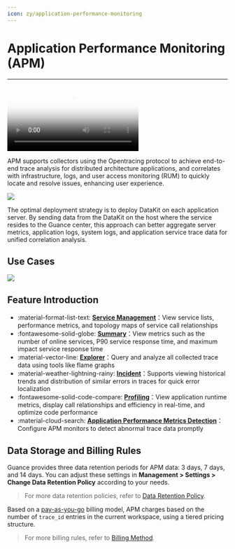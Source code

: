```yaml
---
icon: zy/application-performance-monitoring
---
```

# Application Performance Monitoring (APM)
---

<video controls="controls" poster="https://static.guance.com/dataflux/help/video/apm.jpeg" >
      <source id="mp4" src="https://static.guance.com/dataflux/help/video/apm.mp4" type="video/mp4">
</video>

APM supports collectors using the Opentracing protocol to achieve end-to-end trace analysis for distributed architecture applications, and correlates with infrastructure, logs, and user access monitoring (RUM) to quickly locate and resolve issues, enhancing user experience.

![](img/1.apm-2.png)

The optimal deployment strategy is to deploy DataKit on each application server. By sending data from the DataKit on the host where the service resides to the Guance center, this approach can better aggregate server metrics, application logs, system logs, and application service trace data for unified correlation analysis.

## Use Cases

![](img/apm-usecase.png)

<!--
- Efficient management of large-scale distributed applications: Through the service list, you can view ownership, dependencies, and performance metrics of different services in real-time, quickly identifying and resolving performance issues;
- End-to-end distributed trace analysis: Using flame graphs, you can easily observe the flow and execution efficiency of each Span in the entire trace;
- Data correlation analysis: Automatically correlate infrastructure, logs, and RUM data using rich tagging features for analysis;
- Method-level code performance tracing: Collect Profile data to obtain associated code execution snippets related to trace Spans, intuitively displaying performance bottlenecks to help developers find optimization directions.
-->

## Feature Introduction

<div class="grid cards" markdown>

- :material-format-list-text: __[Service Management](./service-manag/index.md)__：View service lists, performance metrics, and topology maps of service call relationships
- :fontawesome-solid-globe: __[Summary](overview.md)__：View metrics such as the number of online services, P90 service response time, and maximum impact service response time
- :material-vector-line: __[Explorer](./explorer/index.md)__：Query and analyze all collected trace data using tools like flame graphs
- :material-weather-lightning-rainy: __[Incident](error.md)__：Supports viewing historical trends and distribution of similar errors in traces for quick error localization
- :fontawesome-solid-code-compare: __[Profiling](profile.md)__：View application runtime metrics, display call relationships and efficiency in real-time, and optimize code performance
- :material-cloud-search: __[Application Performance Metrics Detection](../monitoring/monitor/application-performance-detection.md)__：Configure APM monitors to detect abnormal trace data promptly

</div>

## Data Storage and Billing Rules

Guance provides three data retention periods for APM data: 3 days, 7 days, and 14 days. You can adjust these settings in **Management > Settings > Change Data Retention Policy** according to your needs.

> For more data retention policies, refer to [Data Retention Policy](../billing-method/data-storage.md).

Based on a <u>pay-as-you-go</u> billing model, APM charges based on the number of `trace_id` entries in the current workspace, using a tiered pricing structure.

> For more billing rules, refer to [Billing Method](../billing-method/index.md).